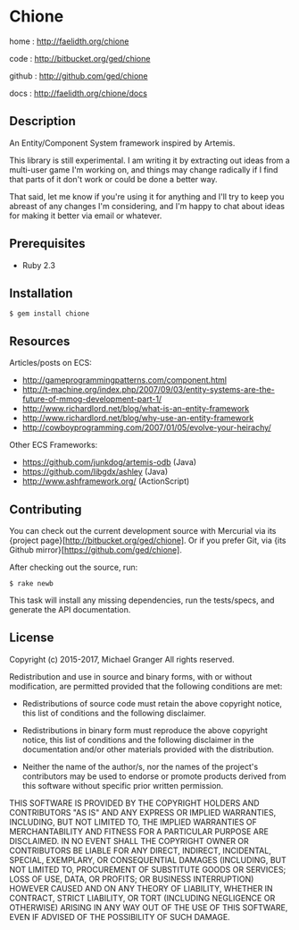 # Chione

home
: http://faelidth.org/chione

code
: http://bitbucket.org/ged/chione

github
: http://github.com/ged/chione

docs
: http://faelidth.org/chione/docs


## Description

An Entity/Component System framework inspired by Artemis.

This library is still experimental. I am writing it by extracting out ideas from
a multi-user game I'm working on, and things may change radically if I find
that parts of it don't work or could be done a better way.

That said, let me know if you're using it for anything and I'll try to keep
you abreast of any changes I'm considering, and I'm happy to chat about ideas
for making it better via email or whatever.


## Prerequisites

* Ruby 2.3


## Installation

    $ gem install chione


## Resources

Articles/posts on ECS:

* http://gameprogrammingpatterns.com/component.html
* http://t-machine.org/index.php/2007/09/03/entity-systems-are-the-future-of-mmog-development-part-1/
* http://www.richardlord.net/blog/what-is-an-entity-framework
* http://www.richardlord.net/blog/why-use-an-entity-framework
* http://cowboyprogramming.com/2007/01/05/evolve-your-heirachy/

Other ECS Frameworks:

* https://github.com/junkdog/artemis-odb (Java)
* https://github.com/libgdx/ashley (Java)
* http://www.ashframework.org/ (ActionScript)


## Contributing

You can check out the current development source with Mercurial via its
{project page}[http://bitbucket.org/ged/chione]. Or if you prefer Git, via
{its Github mirror}[https://github.com/ged/chione].

After checking out the source, run:

    $ rake newb

This task will install any missing dependencies, run the tests/specs,
and generate the API documentation.


## License

Copyright (c) 2015-2017, Michael Granger
All rights reserved.

Redistribution and use in source and binary forms, with or without
modification, are permitted provided that the following conditions are met:

* Redistributions of source code must retain the above copyright notice,
  this list of conditions and the following disclaimer.

* Redistributions in binary form must reproduce the above copyright notice,
  this list of conditions and the following disclaimer in the documentation
  and/or other materials provided with the distribution.

* Neither the name of the author/s, nor the names of the project's
  contributors may be used to endorse or promote products derived from this
  software without specific prior written permission.

THIS SOFTWARE IS PROVIDED BY THE COPYRIGHT HOLDERS AND CONTRIBUTORS "AS IS"
AND ANY EXPRESS OR IMPLIED WARRANTIES, INCLUDING, BUT NOT LIMITED TO, THE
IMPLIED WARRANTIES OF MERCHANTABILITY AND FITNESS FOR A PARTICULAR PURPOSE ARE
DISCLAIMED. IN NO EVENT SHALL THE COPYRIGHT OWNER OR CONTRIBUTORS BE LIABLE
FOR ANY DIRECT, INDIRECT, INCIDENTAL, SPECIAL, EXEMPLARY, OR CONSEQUENTIAL
DAMAGES (INCLUDING, BUT NOT LIMITED TO, PROCUREMENT OF SUBSTITUTE GOODS OR
SERVICES; LOSS OF USE, DATA, OR PROFITS; OR BUSINESS INTERRUPTION) HOWEVER
CAUSED AND ON ANY THEORY OF LIABILITY, WHETHER IN CONTRACT, STRICT LIABILITY,
OR TORT (INCLUDING NEGLIGENCE OR OTHERWISE) ARISING IN ANY WAY OUT OF THE USE
OF THIS SOFTWARE, EVEN IF ADVISED OF THE POSSIBILITY OF SUCH DAMAGE.


